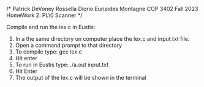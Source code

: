 /* 
    Patrick DeVoney
    Rossella Diorio
    Euripides Montagne
    COP 3402 Fall 2023
    HomeWork 2: PL\0 Scanner
*/

Compile and run the lex.c in Eustis:

1. In a the same directory on computer place the lex.c and input.txt file.
2. Open a command prompt to that directory
3. To compile type:    gcc lex.c
4. Hit enter
5. To run in Eustis type:  ./a.out input.txt
8. Hit Enter
9. The output of the lex.c will be shown in the terminal
